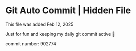 # Git Auto Commit | Hidden File

This file was added Feb 12, 2025

Just for fun and keeping my daily git commit active 🤪

commit number: 902774
